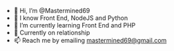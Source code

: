 - 👋 Hi, I’m @Mastermined69
- 👀 I know Front End, NodeJS and Python
- 🌱 I’m currently learning Front End and PHP
- 💞️ Currently on relationship
- 📫 Reach me by emailing mastermined69@gmail.com


